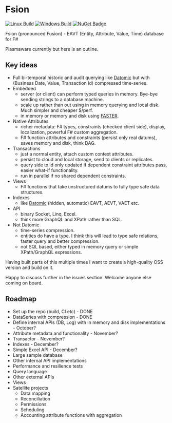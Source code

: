 # Fsion

[![Linux Build](https://travis-ci.org/AnthonyLloyd/Fsion.svg?branch=master)](https://travis-ci.org/AnthonyLloyd/Fsion)
[![Windows Build](https://ci.appveyor.com/api/projects/status/qcpmg6thnmwe09tn/branch/master?svg=true)](https://ci.appveyor.com/project/AnthonyLloyd/Fsion)
[![NuGet Badge](https://buildstats.info/nuget/Fsion)](https://www.nuget.org/packages/Fsion)

Fsion (pronounced Fusion) - EAVT (Entity, Attribute, Value, Time) database for F#

Plasmaware currently but here is an outline.

## Key ideas

- Full bi-temporal historic and audit querying like [Datomic](https://www.datomic.com/) but with (Business Date, Value, Transaction Id) compressed time-series.
- Embedded
    - server (or client) can perform typed queries in memory. Bye-bye sending strings to a database machine.
    - scale up rather than out using in memory querying and local disk. Much simpler and cheaper $/perf.
    - in memory or memory and disk using [FASTER](https://github.com/Microsoft/FASTER).
- Native Attributes
    - richer metadata: F# types, constraints (checked client side), display, localization, powerful F# custom aggregation.
    - F# function attributes and constraints (persist only real datums), saves memory and disk, think DAG.
- Transactions
    - just a normal entity, attach custom context attributes.
    - persist to cloud and local storage, send to clients or replicates.
    - query side tx id only updated if dependent constraint attributes pass, easier what-if functionality.
    - run in parallel if no shared dependent constraints.
- Views
    - F# functions that take unstructured datums to fully type safe data structures.
- Indexes
    - like [Datomic](https://docs.datomic.com/cloud/query/raw-index-access.html) (hidden, automatic) EAVT, AEVT, VAET etc.
- API
    - binary Socket, Linq, Excel.
    - think more GraphQL and XPath rather than SQL.
- Not Datomic
    - time-series compression.
    - entities do have a type. I think this will lead to type safe relations, faster query and better compression.
    - not SQL based, either typed in memory query or simple XPath/GraphQL expressions.

Having built parts of this multiple times I want to create a high-quality OSS version and build on it.

Happy to discuss further in the issues section. Welcome anyone else coming on board.

## Roadmap

- Set up the repo (build, CI etc) - DONE
- DataSeries with compression - DONE
- Define internal APIs (DB, Log) with in memory and disk implementations - October?
- Attribute metadata and functionality - November?
- Transactor - November?
- Indexes - December?
- Simple Excel API - December?
- Large sample database
- Other internal API implementations
- Performance and resilience tests
- Query language
- Other external APIs
- Views
- Satellite projects
    - Data mapping
    - Reconciliation
    - Permissions
    - Scheduling
    - Accounting attribute functions with aggregation
